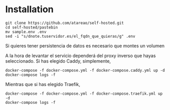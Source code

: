# Installation

```
git clone https://github.com/atareao/self-hosted.git
cd self-hosted/pastebin
mv sample.env .env
sed -i "s/dnote.tuservidor.es/el_fqdn_que_quieras/g" .env
```

Si quieres tener persistencia de datos es necesario que montes un volumen

A la hora de levantar el servicio dependerá del proxy inverso que hayas seleccionado. Si has elegido Caddy, simplemente,

```
docker-compose -f docker-compose.yml -f docker-compose.caddy.yml up -d
docker-compose logs -f
```

Mientras que si has elegido Traefik,

```
docker-compose -f docker-compose.yml -f docker-compose.traefik.yml up -d
docker-compose logs -f
```

